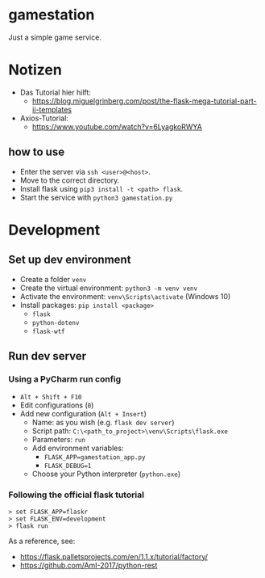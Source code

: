 # gamestation
Just a simple game service.

# Notizen

+ Das Tutorial hier hilft: 
    - https://blog.miguelgrinberg.com/post/the-flask-mega-tutorial-part-ii-templates
+ Axios-Tutorial:
    - https://www.youtube.com/watch?v=6LyagkoRWYA

## how to use
+ Enter the server via `ssh <user>@<host>`.
+ Move to the correct directory.
+ Install flask using `pip3 install -t <path> flask`.
+ Start the service with `python3 gamestation.py`

# Development
## Set up dev environment
+ Create a folder `venv`
+ Create the virtual environment: `python3 -m venv venv`
+ Activate the environment: `venv\Scripts\activate` (Windows 10)
+ Install packages: `pip install <package>`
    - `flask`
    - `python-dotenv`
    - `flask-wtf`

## Run dev server
### Using a PyCharm run config
+ `Alt + Shift + F10`
+ Edit configurations (`0`)
+ Add new configuration (`Alt + Insert`)
    - Name: as you wish (e.g. `flask dev server`)
    - Script path: `C:\<path_to_project>\venv\Scripts\flask.exe`
    - Parameters: `run`
    - Add environment variables:
        + `FLASK_APP=gamestation_app.py`
        + `FLASK_DEBUG=1`
    - Choose your Python interpreter (`python.exe`)

### Following the official flask tutorial
```
> set FLASK_APP=flaskr
> set FLASK_ENV=development
> flask run
```

As a reference, see:
+ https://flask.palletsprojects.com/en/1.1.x/tutorial/factory/
+ https://github.com/AmI-2017/python-rest